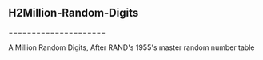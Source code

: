 ## H2Million-Random-Digits
=====================

A Million Random Digits, After RAND's 1955's master random number table
